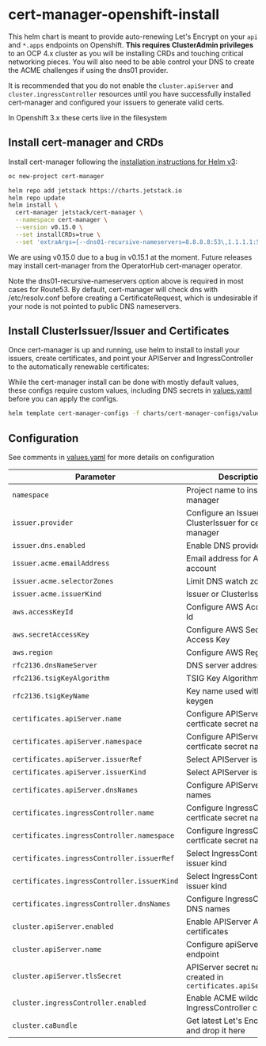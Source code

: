 # cert-manager-openshift-install

This helm chart is meant to provide auto-renewing Let's Encrypt on your `api` and `*.apps` endpoints on Openshift. **This requires ClusterAdmin privileges** to an OCP 4.x cluster as you will be installing CRDs and touching critical networking pieces. You will also need to be able control your DNS to create the ACME challenges if using the dns01 provider.

It is recommended that you do not enable the `cluster.apiServer` and `cluster.ingressController` resources until you have successfully installed cert-manager and configured your issuers to generate valid certs.

In Openshift 3.x these certs live in the filesystem

## Install cert-manager and CRDs

Install cert-manager following the [installation instructions for Helm v3](https://cert-manager.io/docs/installation/kubernetes/#steps):

```bash
oc new-project cert-manager

helm repo add jetstack https://charts.jetstack.io
helm repo update
helm install \
  cert-manager jetstack/cert-manager \
  --namespace cert-manager \
  --version v0.15.0 \
  --set installCRDs=true \
  --set 'extraArgs={--dns01-recursive-nameservers=8.8.8.8:53\,1.1.1.1:53}'
```

We are using v0.15.0 due to a bug in v0.15.1 at the moment. Future releases may install cert-manager from the OperatorHub cert-manager operator.

Note the dns01-recursive-nameservers option above is required in most cases for Route53. By default, cert-manager will check dns with /etc/resolv.conf before creating a CertificateRequest, which is undesirable if your node is not pointed to public DNS nameservers.

## Install ClusterIssuer/Issuer and Certificates

Once cert-manager is up and running, use helm to install to install your issuers, create certificates, and point your APIServer and IngressController to the automatically renewable certificates:

While the cert-manager install can be done with mostly default values, these configs require custom values, including DNS secrets in [values.yaml](./values.yaml) before you can apply the configs.


```bash
helm template cert-manager-configs -f charts/cert-manager-configs/values.yaml ./charts/cert-manager-configs | oc apply -f -
```
 
## Configuration

See comments in [values.yaml](./values.yaml) for more details on configuration

| Parameter                                        | Description                                                  | Default                               |
| ------------------------------------------------ | -------------------------------------------------------------| ------------------------------------- |
| `namespace` | Project name to install cert-manager | `cert-manager` |
| `issuer.provider` | Configure an Issuer or ClusterIssuer for cert-manager | `route53` |
| `issuer.dns.enabled` | Enable DNS provider | `true` |
| `issuer.acme.emailAddress` | Email address for ACME account | `admin@example.com` |
| `issuer.acme.selectorZones` | Limit DNS watch zones | `["subdomain.example.com]` |
| `issuer.acme.issuerKind` | Issuer or ClusterIssuer | `ClusterIssuer` |
| `aws.accessKeyId` | Configure AWS Access Key Id | `''` |
| `aws.secretAccessKey` | Configure AWS Secret Access Key | `''` |
| `aws.region` | Configure AWS Region | `us-east-1` |
| `rfc2136.dnsNameServer` | DNS server address | `''` |
| `rfc2136.tsigKeyAlgorithm` | TSIG Key Algorithm | `hmac256` |
| `rfc2136.tsigKeyName` | Key name used with dnssec-keygen | `''` |
| `certificates.apiServer.name` | Configure APIServer certficate secret name | `api-letsencrypt-cert` |
| `certificates.apiServer.namespace` | Configure APIServer certficate secret namespace | `openshift-config` |
| `certificates.apiServer.issuerRef` | Select APIServer issuer | `letsencrypt-staging` |
| `certificates.apiServer.issuerKind` | Select APIServer issuer kind | `ClusterIssuer` |
| `certificates.apiServer.dnsNames` | Configure APIServer DNS names | `["api.example.com"]` |
| `certificates.ingressController.name` | Configure IngressController certficate secret name | `ingress-letsencrypt-cert` |
| `certificates.ingressController.namespace` | Configure IngressController certficate secret namespace | `openshift-config` |
| `certificates.ingressController.issuerRef` |  Select IngressController issuer kind | `letsencrypt-staging` |
| `certificates.ingressController.issuerKind` | Select IngressController issuer kind | `ClusterIssuer` |
| `certificates.ingressController.dnsNames` | Configure IngressController DNS names | `["api.example.com"]` |
| `cluster.apiServer.enabled` | Enable APIServer ACME certificates | `false` |
| `cluster.apiServer.name` | Configure apiServer endpoint | `api.example.com` |
| `cluster.apiServer.tlsSecret` | APIServer secret name created in `certificates.apiServer.name` | `api-letsencrypt-cert` |
| `cluster.ingressController.enabled` | Enable ACME wildcard IngressController certificates | `false` |
| `cluster.caBundle` | Get latest Let's Encrypt CA and drop it here | `''` |
